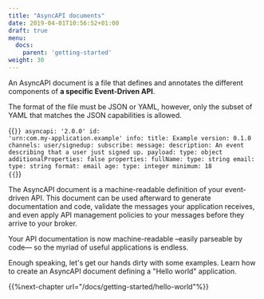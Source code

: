 ```yaml
---
title: "AsyncAPI documents"
date: 2019-04-01T10:56:52+01:00
draft: true
menu:
  docs:
    parent: 'getting-started'
weight: 30
---
```


An AsyncAPI document is a file that defines and annotates the different components of **a specific Event-Driven API**.

The format of the file must be JSON or YAML, however, only the subset of YAML that matches the JSON capabilities is allowed.

{{<code lang="yaml">}}
asyncapi: '2.0.0'
id: 'urn:com.my-application.example'
info:
  title: Example
  version: 0.1.0
channels:
  user/signedup:
    subscribe:
      message:
        description: An event describing that a user just signed up.
        payload:
          type: object
          additionalProperties: false
          properties:
            fullName:
              type: string
            email:
              type: string
              format: email
            age:
              type: integer
              minimum: 18
{{</code>}}

The AsyncAPI document is a machine-readable definition of your event-driven API. This document can be used afterward to generate documentation and code, validate the messages your application receives, and even apply API management policies to your messages before they arrive to your broker.

Your API documentation is now machine-readable –easily parseable by code— so the myriad of useful applications is endless.

Enough speaking, let's get our hands dirty with some examples. Learn how to create an AsyncAPI document defining a "Hello world" application.

{{%next-chapter url="/docs/getting-started/hello-world"%}}
